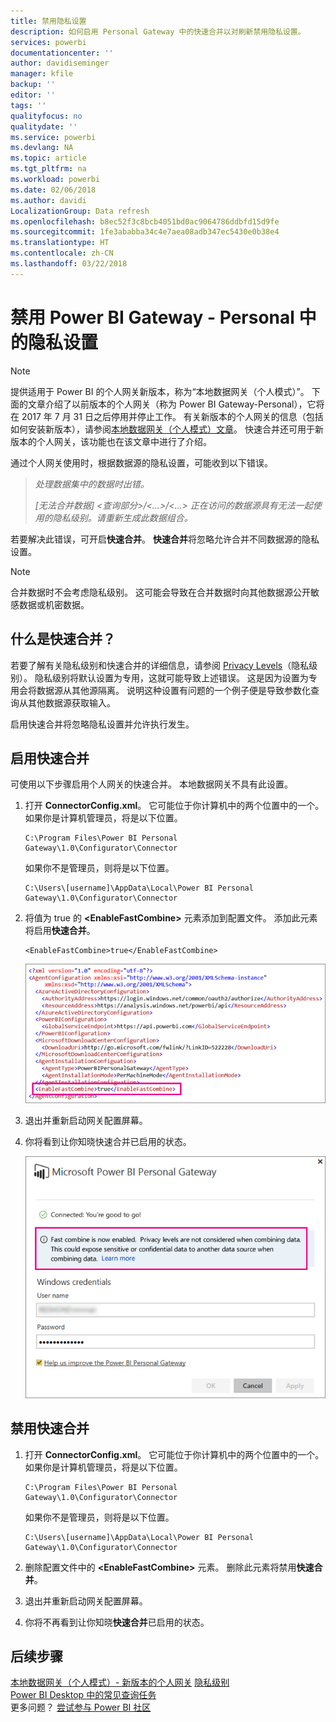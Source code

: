 ```yaml
---
title: 禁用隐私设置
description: 如何启用 Personal Gateway 中的快速合并以对刷新禁用隐私设置。
services: powerbi
documentationcenter: ''
author: davidiseminger
manager: kfile
backup: ''
editor: ''
tags: ''
qualityfocus: no
qualitydate: ''
ms.service: powerbi
ms.devlang: NA
ms.topic: article
ms.tgt_pltfrm: na
ms.workload: powerbi
ms.date: 02/06/2018
ms.author: davidi
LocalizationGroup: Data refresh
ms.openlocfilehash: b8ec52f3c8bcb4051bd0ac9064786ddbfd15d9fe
ms.sourcegitcommit: 1fe3ababba34c4e7aea08adb347ec5430e0b38e4
ms.translationtype: HT
ms.contentlocale: zh-CN
ms.lasthandoff: 03/22/2018
---
```

# <a name="disable-privacy-setting-in-power-bi-gateway---personal"></a>禁用 Power BI Gateway - Personal 中的隐私设置
> [!NOTE]
> 提供适用于 Power BI 的个人网关新版本，称为“本地数据网关（个人模式）”。 下面的文章介绍了以前版本的个人网关（称为 Power BI Gateway-Personal），它将在 2017 年 7 月 31 日之后停用并停止工作。 有关新版本的个人网关的信息（包括如何安装新版本），请参阅[本地数据网关（个人模式）文章](service-gateway-personal-mode.md)。 快速合并还可用于新版本的个人网关，该功能也在该文章中进行了介绍。
> 
> 

通过个人网关使用时，根据数据源的隐私设置，可能收到以下错误。

> *处理数据集中的数据时出错。*
> 
> *[无法合并数据] &lt;查询部分&gt;/&lt;…&gt;/&lt;…&gt; 正在访问的数据源具有无法一起使用的隐私级别。请重新生成此数据组合。*
> 
> 

若要解决此错误，可开启**快速合并**。 **快速合并**将忽略允许合并不同数据源的隐私设置。

> [!NOTE]
> 合并数据时不会考虑隐私级别。 这可能会导致在合并数据时向其他数据源公开敏感数据或机密数据。
> 
> 

## <a name="what-is-fast-combine"></a>什么是快速合并？
若要了解有关隐私级别和快速合并的详细信息，请参阅 [Privacy Levels](https://support.office.com/article/Privacy-levels-Power-Query-CC3EDE4D-359E-4B28-BC72-9BEE7900B540)（隐私级别）。 隐私级别将默认设置为专用，这就可能导致上述错误。 这是因为设置为专用会将数据源从其他源隔离。 说明这种设置有问题的一个例子便是导致参数化查询从其他数据源获取输入。

启用快速合并将忽略隐私设置并允许执行发生。

## <a name="turn-on-fast-combine"></a>启用快速合并
可使用以下步骤启用个人网关的快速合并。 本地数据网关不具有此设置。

1. 打开 **ConnectorConfig.xml**。  它可能位于你计算机中的两个位置中的一个。  如果你是计算机管理员，将是以下位置。
   
    <pre><code>C:\Program Files\Power BI Personal Gateway\1.0\Configurator\Connector</code></pre>
   
    如果你不是管理员，则将是以下位置。
   
    <pre><code>C:\Users\[username]\AppData\Local\Power BI Personal Gateway\1.0\Configurator\Connector</code></pre>
    
2. 将值为 true 的 **&lt;EnableFastCombine&gt;** 元素添加到配置文件。 添加此元素将启用**快速合并**。
   
   <pre><code>&lt;EnableFastCombine&gt;true&lt;/EnableFastCombine&gt;</code></pre>
   
   ![](media/refresh-enable-fast-combine/configfile.png)
3. 退出并重新启动网关配置屏幕。
4. 你将看到让你知晓快速合并已启用的状态。
   
   ![](media/refresh-enable-fast-combine/fastcombineenabled.png)

## <a name="turn-off-fast-combine"></a>禁用快速合并
1. 打开 **ConnectorConfig.xml**。  它可能位于你计算机中的两个位置中的一个。  如果你是计算机管理员，将是以下位置。
   
    <pre><code>C:\Program Files\Power BI Personal Gateway\1.0\Configurator\Connector</code></pre>
   
    如果你不是管理员，则将是以下位置。
   
    <pre><code>C:\Users\[username]\AppData\Local\Power BI Personal Gateway\1.0\Configurator\Connector</code></pre>

2. 删除配置文件中的 **&lt;EnableFastCombine&gt;** 元素。 删除此元素将禁用**快速合并**。
3. 退出并重新启动网关配置屏幕。
4. 你将不再看到让你知晓**快速合并**已启用的状态。

## <a name="next-steps"></a>后续步骤
[本地数据网关（个人模式）- 新版本的个人网关](service-gateway-personal-mode.md)
[隐私级别](https://support.office.com/article/Privacy-levels-Power-Query-CC3EDE4D-359E-4B28-BC72-9BEE7900B540)  
[Power BI Desktop 中的常见查询任务](desktop-common-query-tasks.md)  
更多问题？ [尝试参与 Power BI 社区](http://community.powerbi.com/)

